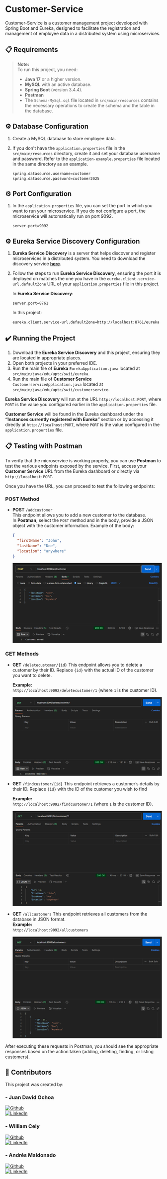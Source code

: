 # Customer-Service

Customer-Service is a customer management project developed with Spring Boot and Eureka, designed to facilitate the registration and management of employee data in a distributed system using microservices.

## :clipboard: Requirements

> **Note:**  
> To run this project, you need:
>
>- **Java 17** or a higher version.
>- **MySQL** with an active database.
>- **Spring Boot** (version 3.4.4).
>- **Postman**
>- The `Schema-MySql.sql` file located in `src/main/resources` contains the necessary operations to create the schema and the table in the database.

## :gear: Database Configuration

1. Create a MySQL database to store employee data.
2. If you don't have the `application.properties` file in the `src/main/resources` directory, create it and set your database username and password. Refer to the `application-example.properties` file located in the same directory as an example.

    ```properties
    spring.datasource.username=customer
    spring.datasource.password=customer2025
    ```

## :gear: Port Configuration

1. In the `application.properties` file, you can set the port in which you want to run your microservice. If you do not configure a port, the microservice will automatically run on port 9092.

    ```properties
    server.port=9092
    ```

## :gear: Eureka Service Discovery Configuration

1. **Eureka Service Discovery** is a server that helps discover and register microservices in a distributed system. You need to download the discovery service **[here](https://github.com/AndresMaldonado200338/Eureka-Service-Discovery)**.
2. Follow the steps to run **Eureka Service Discovery**, ensuring the port it is deployed on matches the one you have in the `eureka.client.service-url.defaultZone` URL of your `application.properties` file in this project.

    In **Eureka Service Discovery**:
    ```properties
    server.port=8761
    ```

    In this project:
    ```properties
    eureka.client.service-url.defaultZone=http://localhost:8761/eureka
    ```

## :heavy_check_mark: Running the Project

1. Download the **Eureka Service Discovery** and this project, ensuring they are located in appropriate places.
2. Open both projects in your preferred IDE.
3. Run the main file of **Eureka** `EurekaApplication.java` located at `src/main/java/edu/uptc/swii/eureka`.
4. Run the main file of **Customer Service** `CustomerserviceApplication.java` located at `src/main/java/edu/uptc/swii/customerservice`.

**Eureka Service Discovery** will run at the URL `http://localhost:PORT`, where `PORT` is the value you configured earlier in the `application.properties` file.

**Customer Service** will be found in the Eureka dashboard under the **“Instances currently registered with Eureka”** section or by accessing it directly at `http://localhost:PORT`, where `PORT` is the value configured in the `application.properties` file.

## :clipboard: Testing with Postman

To verify that the microservice is working properly, you can use **Postman** to test the various endpoints exposed by the service. First, access your **Customer Service** URL from the Eureka dashboard or directly via `http://localhost:PORT`.

Once you have the URL, you can proceed to test the following endpoints:

### POST Method

- **POST** `/addcustomer`  
  This endpoint allows you to add a new customer to the database.  
  In **Postman**, select the `POST` method and in the body, provide a JSON object with the customer information. Example of the body:

  ```json
  {
    "firstName": "John",
    "lastName": "Doe",
    "location": "anywhere"
  }
  ```
  
  ![Addcustomer](docs\addcustomer.png)

### GET Methods
- **GET** `/deletecustomer/{id}`
  This endpoint allows you to delete a customer by their ID. Replace `{id}` with the actual ID of the customer you want to delete.

    **Example:**  
  `http://localhost:9092/deletecustomer/1` (where `1` is the customer ID).

  ![Deletecustomer](docs\deletecustomer.png)

- **GET** `/findcustomer/{id}`
  This endpoint retrieves a customer’s details by their ID. Replace `{id}` with the ID of the customer you wish to find

    **Example:**  
  `http://localhost:9092/findcustomer/1` (where `1` is the customer ID).

  ![Findbyid](docs\findbyid.png)

- **GET** `/allcustomers`
  This endpoint retrieves all customers from the database in JSON format.  
    **Example:**  
  `http://localhost:9092/allcustomers`

  ![Allcustomers](docs\allcustomers.png)

After executing these requests in Postman, you should see the appropriate responses based on the action taken (adding, deleting, finding, or listing customers).

## :handshake: Contributors

This project was created by:

### - Juan David Ochoa
[![Github](https://img.shields.io/badge/github-%2324292e.svg?&style=for-the-badge&logo=github&logoColor=white)](https://github.com/JuanDavid0)  
[![LinkedIn](https://img.shields.io/badge/linkedin-0A66C2?style=for-the-badge&logo=linkedin&logoColor=white)](https://www.linkedin.com/in/juan-david-ochoa-pinilla/)

### - William Cely
[![Github](https://img.shields.io/badge/github-%2324292e.svg?&style=for-the-badge&logo=github&logoColor=white)](https://github.com/WilliamC111)  
[![LinkedIn](https://img.shields.io/badge/linkedin-0A66C2?style=for-the-badge&logo=linkedin&logoColor=white)](https://www.linkedin.com/in/williamcelyl%C3%B3pez/)

### - Andrés Maldonado
[![Github](https://img.shields.io/badge/github-%2324292e.svg?&style=for-the-badge&logo=github&logoColor=white)](https://github.com/AndresMaldonado200338)  
[![LinkedIn](https://img.shields.io/badge/linkedin-0A66C2?style=for-the-badge&logo=linkedin&logoColor=white)](https://www.linkedin.com/in/amaldonados/)
